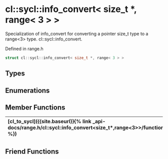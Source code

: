 ---
---
# cl::sycl::info_convert< size_t *, range< 3 > >

Specialization of info_convert for converting a pointer size_t type to a range<3> type. cl::sycl::info_convert. 

Defined in range.h

```cpp
struct cl::sycl::info_convert< size_t *, range< 3 > >
```

## Types

## Enumerations

## Member Functions

| [cl_to_sycl]({{site.baseurl}}{% link _api-docs/range.h/cl::sycl::info_convert<size_t*,range<3>>/functions/cl_to_sycl/index.md %}) | No description. |
| :--- | :--- |


## Friend Functions

